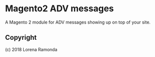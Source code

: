 Magento2 ADV messages
=====================
A Magento 2 module for ADV messages showing up on top of your site.



Copyright
---------
(c) 2018 Lorena Ramonda
